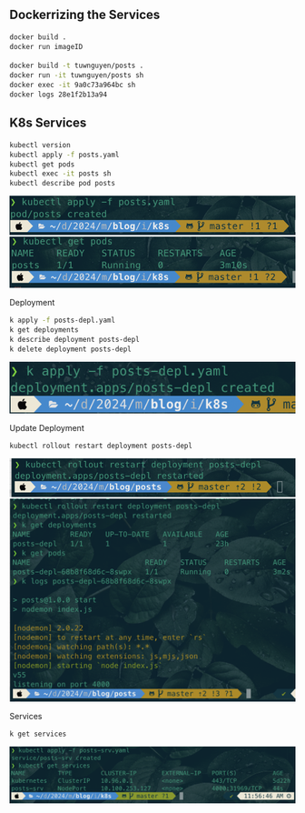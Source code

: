 ## Dockerrizing the Services
```bash
docker build .
docker run imageID

docker build -t tuwnguyen/posts .
docker run -it tuwnguyen/posts sh
docker exec -it 9a0c73a964bc sh
docker logs 28e1f2b13a94
```

## K8s Services
```bash
kubectl version
kubectl apply -f posts.yaml
kubectl get pods
kubectl exec -it posts sh
kubectl describe pod posts
```
![alt text](README_IMG/image.png)
![alt text](README_IMG/image1.png)

Deployment
```bash
k apply -f posts-depl.yaml
k get deployments
k describe deployment posts-depl
k delete deployment posts-depl


```
![alt text](README_IMG/image2.png)

Update Deployment
```bash
kubectl rollout restart deployment posts-depl
```
![alt text](README_IMG/image3.png)
![alt text](README_IMG/image4.png)

Services
```bash
k get services
```
![alt text](README_IMG/image5.png)